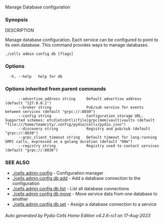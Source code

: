 Manage Database configuration

### Synopsis


DESCRIPTION

  Manage database configuration.
  Each service can be configured to point to its own database. This command provides ways to manage databases.


```
./cells admin config db [flags]
```

### Options

```
  -h, --help   help for db
```

### Options inherited from parent commands

```
      --advertise_address string     Default advertise address (default "127.0.0.1")
      --broker string                Pub/sub service for events between services (default "grpc://:8030")
      --config string                Configuration storage URL. Supported schemes: etcd|etcd+tls|file|grpc|mem|vault|vaults (default "file:///home/teamcity/.config/pydio/cells/pydio.json")
      --discovery string             Registry and pub/sub (default "grpc://:8030")
      --grpc_client_timeout string   Default timeout for long-running GRPC calls, expressed as a golang duration (default "60m")
      --registry string              Registry used to contact services (default "grpc://:8030")
```

### SEE ALSO

* [./cells admin config](./cells-admin-config)	 - Configuration manager
* [./cells admin config db add](./cells-admin-config-db-add)	 - Add a database connection to the configuration
* [./cells admin config db list](./cells-admin-config-db-list)	 - List all database connections
* [./cells admin config db move](./cells-admin-config-db-move)	 - Move service data from one database to another
* [./cells admin config db set](./cells-admin-config-db-set)	 - Assign a database connection to a service

###### Auto generated by Pydio Cells Home Edition v4.2.6-rc1 on 17-Aug-2023

